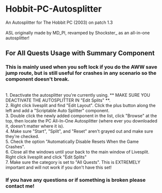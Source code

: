 # Hobbit-PC-Autosplitter
An Autosplitter for The Hobbit PC (2003) on patch 1.3<br></br>
ASL originally made by MD_PI, revamped by Shockster_ as an all-in-one autosplitter!

<h2> For All Quests Usage with Summary Component</h2>
<h3> This is mainly used when you soft lock if you do the AWW save jump route, but is still useful for crashes in any scenario so the component doesn't break.</h3></br>
1. Deactivate the autosplitter you're currently using. ** MAKE SURE YOU DEACTIVATE THE AUTOSPLITTER IN "Edit Splits" **. </br>
2. Right click livesplit and find "Edit Layout". Click the plus button along the left and add a "Scriptable Auto Splitter" component. </br>
3. Double click the newly added component in the list, click "Browse" at the top, then locate the PC All-In-One Autosplitter (where ever you downloaded it, doesn't matter where it is). </br>
4. Make sure "Start", "Split", and "Reset" aren't grayed out and make sure they're checked. </br>
5. Check the option "Automatically Disable Resets When the Game Crashes". </br>
6. Close all the windows until your back to the main window of Livesplit. Right click livesplit and click "Edit Splits" </br>
7. Make sure the category is set to "All Quests". This is EXTREMELY important and will not work if you don't have this set! </br>

<h3>If you have any questions or if something is broken please contact me!</h3>
